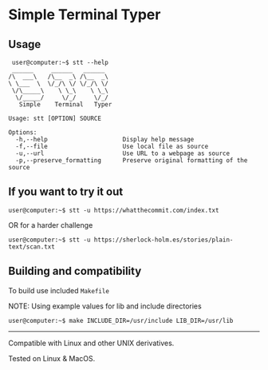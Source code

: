# Simple Terminal Typer

## Usage

```console
 user@computer:~$ stt --help
 ______     ______   ______
/\  ___\   /\__  _\ /\__  _\
\ \___  \  \/_/\ \/ \/_/\ \/
 \/\_____\    \ \_\    \ \_\
  \/_____/     \/_/     \/_/
   Simple    Terminal   Typer

Usage: stt [OPTION] SOURCE

Options:
  -h,--help                     Display help message
  -f,--file                     Use local file as source
  -u,--url                      Use URL to a webpage as source
  -p,--preserve_formatting      Preserve original formatting of the source
```

## If you want to try it out

```console
user@computer:~$ stt -u https://whatthecommit.com/index.txt
```

OR for a harder challenge

```console
user@computer:~$ stt -u https://sherlock-holm.es/stories/plain-text/scan.txt
```

## Building and compatibility

To build use included `Makefile`

NOTE: Using example values for lib and include directories

```console
user@computer:~$ make INCLUDE_DIR=/usr/include LIB_DIR=/usr/lib
```

***

Compatible with Linux and other UNIX derivatives.

Tested on Linux & MacOS.

